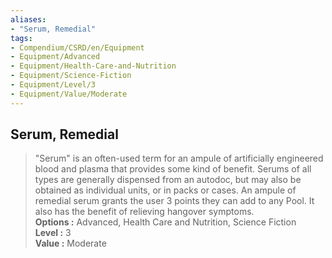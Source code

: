 ```yaml
---
aliases:
- "Serum, Remedial"
tags:
- Compendium/CSRD/en/Equipment
- Equipment/Advanced
- Equipment/Health-Care-and-Nutrition
- Equipment/Science-Fiction
- Equipment/Level/3
- Equipment/Value/Moderate
---
```


  
## Serum, Remedial  
  
>"Serum" is an often-used term for an ampule of artificially engineered blood and plasma that provides some kind of benefit. Serums of all types are generally dispensed from an autodoc, but may also be obtained as individual units, or in packs or cases. An ampule of remedial serum grants the user 3 points they can add to any Pool. It also has the benefit of relieving hangover symptoms.  
> **Options :** Advanced, Health Care and Nutrition, Science Fiction  
> **Level :** 3  
> **Value :** Moderate